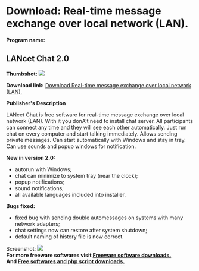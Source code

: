 # Download: Real-time message exchange over local network (LAN).

**Program name:**

## LANcet Chat 2.0

  
**Thumbshot:** ![](http://www.freewarefiles.com/screenshot/lancetchat2_md.gif)   
  
**Download link:** [Download Real-time message exchange over local network (LAN).](http://freesoftwares.boysofts.com/LANcet-Chat_program_43645.html)  
  


**Publisher's Description**  
  


LANcet Chat is free software for real-time message exchange over local network (LAN). With it you donA't need to install chat server. All participants can connect any time and they will see each other automatically. Just run chat on every computer and start talking immediately. Allows sending private messages. Can start automatically with Windows and stay in tray. Can use sounds and popup windows for notification. 

**New in version 2.0:**

  * autorun with Windows; 
  * chat can minimize to system tray (near the clock); 
  * popup notifications; 
  * sound notifications; 
  * all available languages included into installer. 

**Bugs fixed:**

  * fixed bug with sending double automessages on systems with many network adapters; 
  * chat settings now can restore after system shutdown; 
  * default naming of history file is now correct. 

  
  
Screenshot: ![](http://www.freewarefiles.com/screenshot/lancetchat2.gif)   
**For more freeware softwares visit [Freeware software downloads.](http://freesoftwares.boysofts.com/)**   
**And [Free softwares and php script downloads.](http://www.boysofts.com/)**
